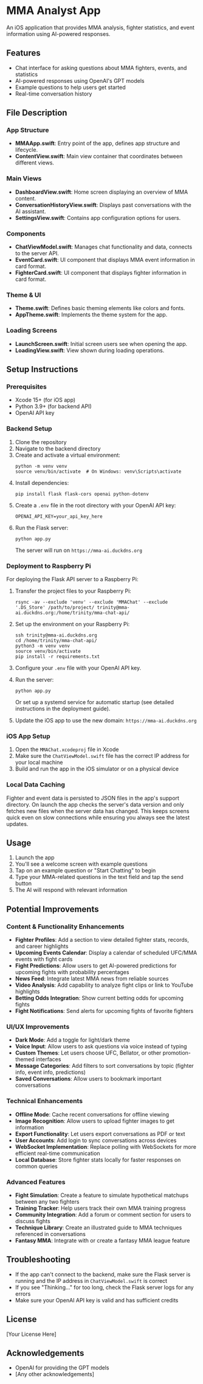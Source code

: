 # MMA Analyst App

An iOS application that provides MMA analysis, fighter statistics, and event information using AI-powered responses.

## Features

- Chat interface for asking questions about MMA fighters, events, and statistics
- AI-powered responses using OpenAI's GPT models
- Example questions to help users get started
- Real-time conversation history

## File Description

### App Structure
- **MMAApp.swift**: Entry point of the app, defines app structure and lifecycle.
- **ContentView.swift**: Main view container that coordinates between different views.

### Main Views
- **DashboardView.swift**: Home screen displaying an overview of MMA content.
- **ConversationHistoryView.swift**: Displays past conversations with the AI assistant.
- **SettingsView.swift**: Contains app configuration options for users.

### Components
- **ChatViewModel.swift**: Manages chat functionality and data, connects to the server API.
- **EventCard.swift**: UI component that displays MMA event information in card format.
- **FighterCard.swift**: UI component that displays fighter information in card format.

### Theme & UI
- **Theme.swift**: Defines basic theming elements like colors and fonts.
- **AppTheme.swift**: Implements the theme system for the app.

### Loading Screens
- **LaunchScreen.swift**: Initial screen users see when opening the app.
- **LoadingView.swift**: View shown during loading operations.

## Setup Instructions

### Prerequisites

- Xcode 15+ (for iOS app)
- Python 3.9+ (for backend API)
- OpenAI API key

### Backend Setup

1. Clone the repository
2. Navigate to the backend directory
3. Create and activate a virtual environment:
   ```
   python -m venv venv
   source venv/bin/activate  # On Windows: venv\Scripts\activate
   ```
4. Install dependencies:
   ```
   pip install flask flask-cors openai python-dotenv
   ```
5. Create a `.env` file in the root directory with your OpenAI API key:
   ```
   OPENAI_API_KEY=your_api_key_here
   ```
6. Run the Flask server:
   ```
   python app.py
   ```
   The server will run on `https://mma-ai.duckdns.org`

### Deployment to Raspberry Pi

For deploying the Flask API server to a Raspberry Pi:

1. Transfer the project files to your Raspberry Pi:
   ```
   rsync -av --exclude 'venv' --exclude 'MMAChat' --exclude '.DS_Store' /path/to/project/ trinity@mma-ai.duckdns.org:/home/trinity/mma-chat-api/
   ```

2. Set up the environment on your Raspberry Pi:
   ```
   ssh trinity@mma-ai.duckdns.org
   cd /home/trinity/mma-chat-api/
   python3 -m venv venv
   source venv/bin/activate
   pip install -r requirements.txt
   ```

3. Configure your `.env` file with your OpenAI API key.

4. Run the server:
   ```
   python app.py
   ```
   
   Or set up a systemd service for automatic startup (see detailed instructions in the deployment guide).

5. Update the iOS app to use the new domain: `https://mma-ai.duckdns.org`

### iOS App Setup

1. Open the `MMAChat.xcodeproj` file in Xcode
2. Make sure the `ChatViewModel.swift` file has the correct IP address for your local machine
3. Build and run the app in the iOS simulator or on a physical device

### Local Data Caching

Fighter and event data is persisted to JSON files in the app's support directory.
On launch the app checks the server's data version and only fetches new files
when the server data has changed. This keeps screens quick even on slow
connections while ensuring you always see the latest updates.

## Usage

1. Launch the app
2. You'll see a welcome screen with example questions
3. Tap on an example question or "Start Chatting" to begin
4. Type your MMA-related questions in the text field and tap the send button
5. The AI will respond with relevant information

## Potential Improvements

### Content & Functionality Enhancements

- **Fighter Profiles**: Add a section to view detailed fighter stats, records, and career highlights
- **Upcoming Events Calendar**: Display a calendar of scheduled UFC/MMA events with fight cards
- **Fight Predictions**: Allow users to get AI-powered predictions for upcoming fights with probability percentages
- **News Feed**: Integrate latest MMA news from reliable sources
- **Video Analysis**: Add capability to analyze fight clips or link to YouTube highlights
- **Betting Odds Integration**: Show current betting odds for upcoming fights
- **Fight Notifications**: Send alerts for upcoming fights of favorite fighters

### UI/UX Improvements

- **Dark Mode**: Add a toggle for light/dark theme
- **Voice Input**: Allow users to ask questions via voice instead of typing
- **Custom Themes**: Let users choose UFC, Bellator, or other promotion-themed interfaces
- **Message Categories**: Add filters to sort conversations by topic (fighter info, event info, predictions)
- **Saved Conversations**: Allow users to bookmark important conversations

### Technical Enhancements

- **Offline Mode**: Cache recent conversations for offline viewing
- **Image Recognition**: Allow users to upload fighter images to get information
- **Export Functionality**: Let users export conversations as PDF or text
- **User Accounts**: Add login to sync conversations across devices
- **WebSocket Implementation**: Replace polling with WebSockets for more efficient real-time communication
- **Local Database**: Store fighter stats locally for faster responses on common queries

### Advanced Features

- **Fight Simulation**: Create a feature to simulate hypothetical matchups between any two fighters
- **Training Tracker**: Help users track their own MMA training progress
- **Community Integration**: Add a forum or comment section for users to discuss fights
- **Technique Library**: Create an illustrated guide to MMA techniques referenced in conversations
- **Fantasy MMA**: Integrate with or create a fantasy MMA league feature

## Troubleshooting

- If the app can't connect to the backend, make sure the Flask server is running and the IP address in `ChatViewModel.swift` is correct
- If you see "Thinking..." for too long, check the Flask server logs for any errors
- Make sure your OpenAI API key is valid and has sufficient credits

## License

[Your License Here]

## Acknowledgements

- OpenAI for providing the GPT models
- [Any other acknowledgements] 
